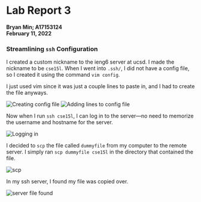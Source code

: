 # Lab Report 3

**Bryan Min; A17153124**\
**February 11, 2022**

### Streamlining `ssh` Configuration

I created a custom nickname to the ieng6 server at ucsd. I made the nickname to be `cse15l`. When I went into `.ssh/`, I did not have a config file, so I created it using the command `vim config`.

I just used vim since it was just a couple lines to paste in, and I had to create the file anyways.

![Creating config file](https://user-images.githubusercontent.com/43192371/153670830-e2760791-6fd8-424f-a1f1-44f9d18e3b34.png)
![Adding lines to config file](https://user-images.githubusercontent.com/43192371/153670861-311dc379-15e2-40ad-b694-e06d0b766226.png)

Now when I run `ssh cse15l`, I can log in to the server—no need to memorize the username and hostname for the server.

![Logging in](https://user-images.githubusercontent.com/43192371/153670979-3bfad3a2-6902-4635-b2be-0b50d6c79d4f.png)

I decided to `scp` the file called `dummyfile` from my computer to the remote server. I simply ran `scp dummyfile cse15l` in the directory that contained the file.

![scp](https://user-images.githubusercontent.com/43192371/153672294-5e2e6013-4928-4310-8b3c-4fb14c765cdc.png)

In my ssh server, I found my file was copied over.

![server file found](https://user-images.githubusercontent.com/43192371/153672376-8a775a92-08eb-4e93-a44b-a1fe18d48600.png)
